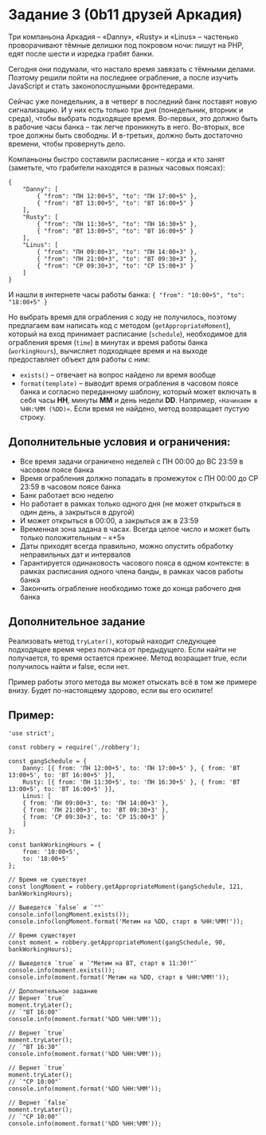 # Задание 3 (0b11 друзей Аркадия)

Три компаньона Аркадия – «Danny», «Rusty» и «Linus» – частенько проворачивают тёмные делишки под покровом ночи: пишут на PHP, едят после шести и изредка грабят банки.

Сегодня они подумали, что настало время завязать с тёмными делами. Поэтому решили пойти на последнее ограбление, а после изучить JavaScript и стать законопослушными фронтедерами.

Сейчас уже понедельник, а в четверг в последний банк поставят новую сигнализацию. И у них есть только три дня (понедельник, вторник и среда), чтобы выбрать подходящее время. Во-первых, это должно быть в рабочие часы банка – так легче проникнуть в него.
Во-вторых, все трое должны быть свободны.
И в-третьих, должно быть достаточно времени, чтобы провернуть дело.

Компаньоны быстро составили расписание – когда и кто занят
(заметьте, что грабители находятся в разных часовых поясах):

```
{
    "Danny": [
        { "from": "ПН 12:00+5", "to": "ПН 17:00+5" },
        { "from": "ВТ 13:00+5", "to": "ВТ 16:00+5" }
    ],
    "Rusty": [
        { "from": "ПН 11:30+5", "to": "ПН 16:30+5" },
        { "from": "ВТ 13:00+5", "to": "ВТ 16:00+5" }
    ],
    "Linus": [
        { "from": "ПН 09:00+3", "to": "ПН 14:00+3" },
        { "from": "ПН 21:00+3", "to": "ВТ 09:30+3" },
        { "from": "СР 09:30+3", "to": "СР 15:00+3" }
    ]
}
```

И нашли в интернете часы работы банка:
`{ "from": "10:00+5", "to": "18:00+5" }`

Но выбрать время для ограбления с ходу не получилось, поэтому предлагаем вам написать код с методом (`getAppropriateMoment`), который на вход принимает расписание (`schedule`), необходимое для ограбления время (`time`) в минутах и время работы банка (`workingHours`), вычисляет подходящее время и на выходе предоставляет объект для работы с ним:

- `exists()` – отвечает на вопрос найдено ли время вообще
- `format(template)` – выводит время ограбления в часовом поясе банка и согласно переданному шаблону, который может включать в себя часы **HH**, минуты **MM** и день недели **DD**. Например, `«Начинаем в %HH:%MM (%DD)»`. Если время не найдено, метод возвращает пустую строку.

## Дополнительные условия и ограничения:

- Все время задачи ограничено неделей c ПН 00:00 до ВС 23:59 в часовом поясе банка
- Время ограбления должно попадать в промежуток c ПН 00:00 до СР 23:59 в часовом поясе банка
- Банк работает всю неделю
- Но работает в рамках только одного дня (не может открыться в один день, а закрыться в другой)
- И может открыться в 00:00, а закрыться аж в 23:59
- Временная зона задана в часах. Всегда целое число и может быть только положительным – «+5»
- Даты приходят всегда правильно, можно опустить обработку неправильных дат и интервалов
- Гарантируется одинаковость часового пояса в одном контексте: в рамках расписания одного члена банды, в рамках часов работы банка
- Закончить ограбление необходимо тоже до конца рабочего дня банка

## Дополнительное задание

Реализовать метод `tryLater()`, который находит следующее подходящее время через полчаса от предыдущего. Если найти не получается, то время остается прежнее. Метод возращает true, если получилось найти и false, если нет.

Пример работы этого метода вы может отыскать всё в том же примере внизу.
Будет по-настоящему здорово, если вы его осилите!

## Пример:
```
'use strict';

const robbery = require('./robbery');
    
const gangSchedule = {
    Danny: [{ from: 'ПН 12:00+5', to: 'ПН 17:00+5' }, { from: 'ВТ 13:00+5', to: 'ВТ 16:00+5' }],
    Rusty: [{ from: 'ПН 11:30+5', to: 'ПН 16:30+5' }, { from: 'ВТ 13:00+5', to: 'ВТ 16:00+5' }],
    Linus: [
    { from: 'ПН 09:00+3', to: 'ПН 14:00+3' },
    { from: 'ПН 21:00+3', to: 'ВТ 09:30+3' },
    { from: 'СР 09:30+3', to: 'СР 15:00+3' }
    ]
};
    
const bankWorkingHours = {
    from: '10:00+5',
    to: '18:00+5'
};
    
// Время не существует
const longMoment = robbery.getAppropriateMoment(gangSchedule, 121, bankWorkingHours);
    
// Выведется `false` и `""`
console.info(longMoment.exists());
console.info(longMoment.format('Метим на %DD, старт в %HH:%MM!'));
    
// Время существует
const moment = robbery.getAppropriateMoment(gangSchedule, 90, bankWorkingHours);
    
// Выведется `true` и `"Метим на ВТ, старт в 11:30!"`
console.info(moment.exists());
console.info(moment.format('Метим на %DD, старт в %HH:%MM!'));
    
// Дополнительное задание
// Вернет `true`
moment.tryLater();
// `"ВТ 16:00"`
console.info(moment.format('%DD %HH:%MM'));

// Вернет `true`
moment.tryLater();
// `"ВТ 16:30"`
console.info(moment.format('%DD %HH:%MM'));

// Вернет `true`
moment.tryLater();
// `"СР 10:00"`
console.info(moment.format('%DD %HH:%MM'));

// Вернет `false`
moment.tryLater();
// `"СР 10:00"`
console.info(moment.format('%DD %HH:%MM'));
```

